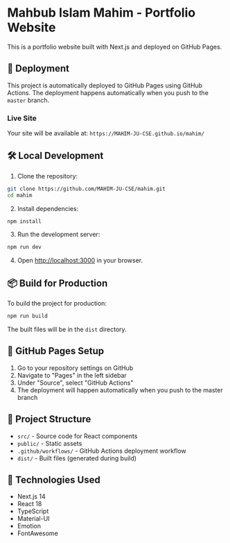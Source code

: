 # Mahbub Islam Mahim - Portfolio Website

This is a portfolio website built with Next.js and deployed on GitHub Pages.

## 🚀 Deployment

This project is automatically deployed to GitHub Pages using GitHub Actions. The deployment happens automatically when you push to the `master` branch.

### Live Site
Your site will be available at: `https://MAHIM-JU-CSE.github.io/mahim/`

## 🛠️ Local Development

1. Clone the repository:
```bash
git clone https://github.com/MAHIM-JU-CSE/mahim.git
cd mahim
```

2. Install dependencies:
```bash
npm install
```

3. Run the development server:
```bash
npm run dev
```

4. Open [http://localhost:3000](http://localhost:3000) in your browser.

## 📦 Build for Production

To build the project for production:

```bash
npm run build
```

The built files will be in the `dist` directory.

## 🔧 GitHub Pages Setup

1. Go to your repository settings on GitHub
2. Navigate to "Pages" in the left sidebar
3. Under "Source", select "GitHub Actions"
4. The deployment will happen automatically when you push to the master branch

## 📁 Project Structure

- `src/` - Source code for React components
- `public/` - Static assets
- `.github/workflows/` - GitHub Actions deployment workflow
- `dist/` - Built files (generated during build)

## 🎨 Technologies Used

- Next.js 14
- React 18
- TypeScript
- Material-UI
- Emotion
- FontAwesome
